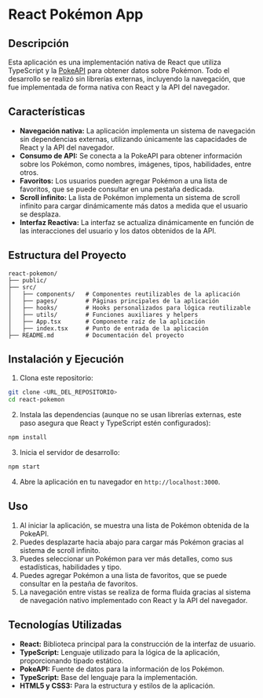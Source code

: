 # React Pokémon App

## Descripción

Esta aplicación es una implementación nativa de React que utiliza TypeScript y
la [PokeAPI](https://pokeapi.co/) para obtener datos sobre Pokémon. Todo el
desarrollo se realizó sin librerías externas, incluyendo la navegación, que fue
implementada de forma nativa con React y la API del navegador.

## Características

-   **Navegación nativa:** La aplicación implementa un sistema de navegación sin
    dependencias externas, utilizando únicamente las capacidades de React y la
    API del navegador.
-   **Consumo de API:** Se conecta a la PokeAPI para obtener información sobre
    los Pokémon, como nombres, imágenes, tipos, habilidades, entre otros.
-   **Favoritos:** Los usuarios pueden agregar Pokémon a una lista de favoritos,
    que se puede consultar en una pestaña dedicada.
-   **Scroll infinito:** La lista de Pokémon implementa un sistema de scroll
    infinito para cargar dinámicamente más datos a medida que el usuario se
    desplaza.
-   **Interfaz Reactiva:** La interfaz se actualiza dinámicamente en función de
    las interacciones del usuario y los datos obtenidos de la API.

## Estructura del Proyecto

```
react-pokemon/
├── public/
├── src/
│   ├── components/   # Componentes reutilizables de la aplicación
│   ├── pages/        # Páginas principales de la aplicación
│   ├── hooks/        # Hooks personalizados para lógica reutilizable
│   ├── utils/        # Funciones auxiliares y helpers
│   ├── App.tsx       # Componente raíz de la aplicación
│   ├── index.tsx     # Punto de entrada de la aplicación
├── README.md         # Documentación del proyecto
```

## Instalación y Ejecución

1. Clona este repositorio:

```bash
git clone <URL_DEL_REPOSITORIO>
cd react-pokemon
```

2. Instala las dependencias (aunque no se usan librerías externas, este paso
   asegura que React y TypeScript estén configurados):

```bash
npm install
```

3. Inicia el servidor de desarrollo:

```bash
npm start
```

4. Abre la aplicación en tu navegador en `http://localhost:3000`.

## Uso

1. Al iniciar la aplicación, se muestra una lista de Pokémon obtenida de la
   PokeAPI.
2. Puedes desplazarte hacia abajo para cargar más Pokémon gracias al sistema de
   scroll infinito.
3. Puedes seleccionar un Pokémon para ver más detalles, como sus estadísticas,
   habilidades y tipo.
4. Puedes agregar Pokémon a una lista de favoritos, que se puede consultar en la
   pestaña de favoritos.
5. La navegación entre vistas se realiza de forma fluida gracias al sistema de
   navegación nativo implementado con React y la API del navegador.

## Tecnologías Utilizadas

-   **React:** Biblioteca principal para la construcción de la interfaz de
    usuario.
-   **TypeScript:** Lenguaje utilizado para la lógica de la aplicación,
    proporcionando tipado estático.
-   **PokeAPI:** Fuente de datos para la información de los Pokémon.
-   **TypeScript:** Base del lenguaje para la implementación.
-   **HTML5 y CSS3:** Para la estructura y estilos de la aplicación.

